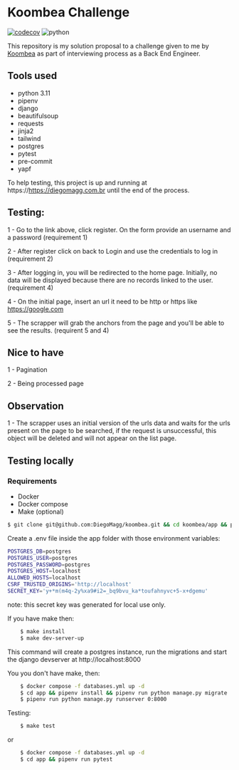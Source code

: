 # Koombea Challenge

[![codecov](https://codecov.io/gh/DiegoMagg/koombea/graph/badge.svg?token=S9242WZYHA)](https://codecov.io/gh/DiegoMagg/koombea)
![python](https://img.shields.io/badge/python-3.11-blue)

This repository is my solution proposal to a challenge given to me by [Koombea](https://www.koombea.com/) as part of interviewing process as a Back End Engineer.

## Tools used
- python 3.11
- pipenv
- django
- beautifulsoup
- requests
- jinja2
- tailwind
- postgres
- pytest
- pre-commit
- yapf


To help testing, this project is up and running at https://https://diegomagg.com.br until the end of the process.


## Testing:

1 - Go to the link above, click register. On the form provide an username and a password (requirement 1)

2 - After register click on back to Login and use the credentials to log in (requirement 2)

3 - After logging in, you will be redirected to the home page. Initially, no data will be displayed because there are no records linked to the user. (requirement 4)

4 - On the initial page, insert an url it need to be http or https like https://google.com

5 - The scrapper will grab the anchors from the page and you'll be able to see the results. (requirent 5 and 4)


## Nice to have
1 - Pagination

2 - Being processed page

## Observation

1 - The scrapper uses an initial version of the urls data and waits for the urls present on the page to be searched, if the request is unsuccessful, this object will be deleted and will not appear on the list page.


## Testing locally

### Requirements
 - Docker
 - Docker compose
 - Make (optional)


```bash
$ git clone git@github.com:DiegoMagg/koombea.git && cd koombea/app && pipenv install
```

Create a .env file inside the app folder with those environment variables:

```bash
POSTGRES_DB=postgres
POSTGRES_USER=postgres
POSTGRES_PASSWORD=postgres
POSTGRES_HOST=localhost
ALLOWED_HOSTS=localhost
CSRF_TRUSTED_ORIGINS='http://localhost'
SECRET_KEY='y+*m(m4q-2y%xa9#i2=_bq9bvu_ka*toufahnyvc+5-x+dgemu'
```

note: this secret key was generated for local use only.


If you have make then:
``` bash
    $ make install
    $ make dev-server-up
```

This command will create a postgres instance, run the migrations and start the django devserver at http://localhost:8000

You you don't have make, then:

```bash
    $ docker compose -f databases.yml up -d
    $ cd app && pipenv install && pipenv run python manage.py migrate
    $ pipenv run python manage.py runserver 0:8000
```


Testing:

```bash
    $ make test
```
or

```bash
    $ docker compose -f databases.yml up -d
    $ cd app && pipenv run pytest
```
